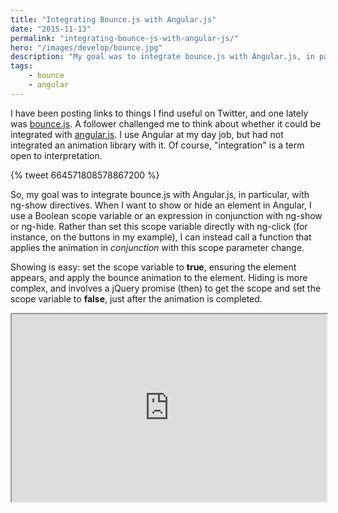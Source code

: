 ```yaml
---
title: "Integrating Bounce.js with Angular.js"
date: "2015-11-13"
permalink: "integrating-bounce-js-with-angular-js/"
hero: "/images/develop/bounce.jpg"
description: "My goal was to integrate bounce.js with Angular.js, in particular, with ng-show directives. Of course, 'integration' is a term open to interpretation."
tags:
    - bounce
    - angular
---
```


I have been posting links to things I find useful on Twitter, and one lately was [bounce.js](https://github.com/tictail/bounce.js). A follower challenged me to think about whether it could be integrated with [angular.js](https://angularjs.org/). I use Angular at my day job, but had not integrated an animation library with it. Of course, "integration" is a term open to interpretation.

{% tweet 664571808578867200 %}

So, my goal was to integrate bounce.js with Angular.js, in particular, with ng-show directives. When I want to show or hide an element in Angular, I use a Boolean scope variable or an expression in conjunction with ng-show or ng-hide. Rather than set this scope variable directly with ng-click (for instance, on the buttons in my example), I can instead call a function that applies the animation in _conjunction_ with this scope parameter change.

Showing is easy: set the scope variable to **true**, ensuring the element appears, and apply the bounce animation to the element. Hiding is more complex, and involves a jQuery promise (then) to get the scope and set the scope variable to **false**, just after the animation is completed.

<iframe height="300" width="100%" src="https://codepen.io/scottpdawson/embed/bVOVBO?height=600&amp;theme-id=light&amp;default-tab=result" allowfullscreen="true"></iframe>

